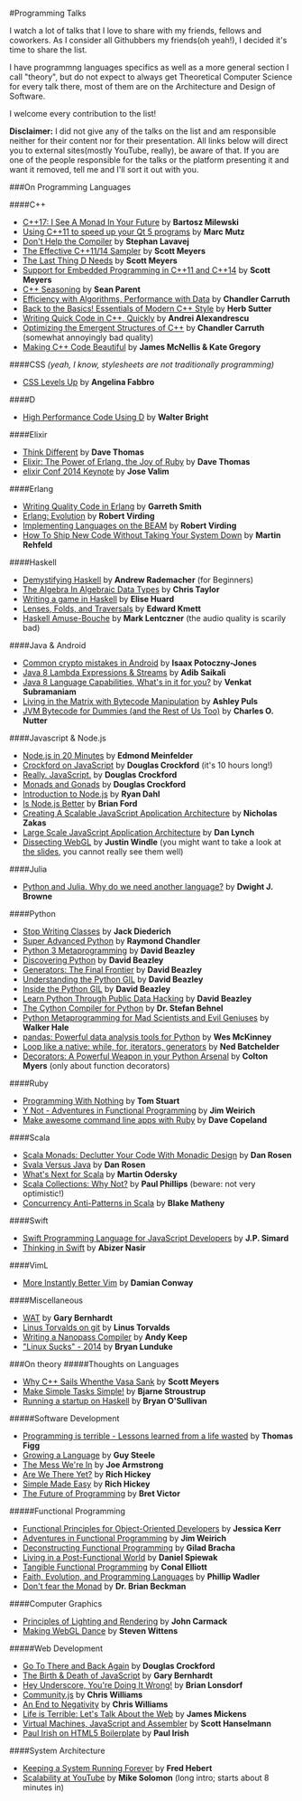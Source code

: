 #Programming Talks

I watch a lot of talks that I love to share with my friends, fellows and coworkers.
As I consider all Githubbers my friends(oh yeah!), I decided it's time to share the
list.

I have programmng languages specifics as well as a more general section I call "theory",
but do not expect to always get Theoretical Computer Science for every talk there,
most of them are on the Architecture and Design of Software.

I welcome every contribution to the list!

**Disclaimer:** I did not give any of the talks on the list and am responsible neither
for their content nor for their presentation. All links below will direct you to
external sites(mostly YouTube, really), be aware of that. If you are one of the people
responsible for the talks or the platform presenting it and want it removed,
tell me and I'll sort it out with you.

###On Programming Languages

####C++
* [C++17: I See A Monad In Your Future](https://www.youtube.com/watch?v=BFnhhPehpKw) by **Bartosz Milewski**
* [Using C++11 to speed up your Qt 5 programs](http://www.youtube.com/watch?v=sajBj_eiH10) by **Marc Mutz**
* [Don't Help the Compiler](https://www.youtube.com/watch?v=AKtHxKJRwp4) by **Stephan Lavavej**
* [The Effective C++11/14 Sampler](http://channel9.msdn.com/Events/GoingNative/2013/An-Effective-Cpp11-14-Sampler) by **Scott Meyers**
* [The Last Thing D Needs](https://www.youtube.com/watch?v=48kP_Ssg2eY) by **Scott Meyers**
* [Support for Embedded Programming in C++11 and C++14](https://www.youtube.com/watch?v=J-tA17slViE) by **Scott Meyers**
* [C++ Seasoning](http://channel9.msdn.com/Events/GoingNative/2013/Cpp-Seasoning) by **Sean Parent**
* [Efficiency with Algorithms, Performance with Data](https://www.youtube.com/watch?v=fHNmRkzxHWs) by **Chandler Carruth**
* [Back to the Basics! Essentials of Modern C++ Style](https://www.youtube.com/watch?v=xnqTKD8uD64) by **Herb Sutter**
* [Writing Quick Code in C++, Quickly](https://www.youtube.com/watch?v=ea5DiCg8HOY) by **Andrei Alexandrescu**
* [Optimizing the Emergent Structures of C++](https://www.youtube.com/watch?v=eR34r7HOU14) by **Chandler Carruth** (somewhat annoyingly bad quality)
* [Making C++ Code Beautiful](https://www.youtube.com/watch?v=BiYliKliFvs) by **James McNellis & Kate Gregory**

####CSS 
*(yeah, I know, stylesheets are not traditionally programming)*
* [CSS Levels Up](https://www.youtube.com/watch?v=UpVj5azI-iI) by **Angelina Fabbro**

####D
* [High Performance Code Using D](https://www.youtube.com/watch?v=eh8WETRT7q4) by **Walter Bright**

####Elixir
* [Think Different](http://www.confreaks.com/videos/4119-elixirconf2014-opening-keynote-think-different) by **Dave Thomas**
* [Elixir: The Power of Erlang, the Joy of Ruby](https://www.youtube.com/watch?v=lww1aZ-ldz0) by **Dave Thomas**
* [elixir Conf 2014 Keynote](https://www.youtube.com/watch?v=aZXc11eOEpI) by **Jose Valim**

####Erlang
* [Writing Quality Code in Erlang](https://www.youtube.com/watch?v=CQyt9Vlkbis) by **Garreth Smith**
* [Erlang: Evolution](https://www.youtube.com/watch?v=od6CfA8xEcM) by **Robert Virding**
* [Implementing Languages on the BEAM](https://www.youtube.com/watch?v=qm0mbQbc9Kc) by **Robert Virding**
* [How To Ship New Code Without Taking Your System Down](https://www.youtube.com/watch?v=NfCLCmRi4_Y) by **Martin Rehfeld**

####Haskell
* [Demystifying Haskell](https://www.youtube.com/watch?v=apBWkBDVlow) by **Andrew Rademacher** (for Beginners)
* [The Algebra In Algebraic Data Types](https://www.youtube.com/watch?v=YScIPA8RbVE) by **Chris Taylor**
* [Writing a game in Haskell](https://www.youtube.com/watch?v=1MNTerD8IuI) by **Elise Huard**
* [Lenses, Folds, and Traversals](https://www.youtube.com/watch?v=cefnmjtAolY) by **Edward Kmett**
* [Haskell Amuse-Bouche](https://www.youtube.com/watch?v=b9FagOVqxmI) by **Mark Lentczner** (the audio quality is scarily bad)

####Java & Android
* [Common crypto mistakes in Android](http://vimeo.com/115219591) by **Isaax Potoczny-Jones**
* [Java 8 Lambda Expressions & Streams](https://www.youtube.com/watch?v=8pDm_kH4YKY) by **Adib Saikali**
* [Java 8 Language Capabilities, What's in it for you?](https://www.youtube.com/watch?v=j9nj5dTo54Q) by **Venkat Subramaniam**
* [Living in the Matrix with Bytecode Manipulation](https://www.youtube.com/watch?v=39kdr1mNZ_s) by **Ashley Puls**
* [JVM Bytecode for Dummies (and the Rest of Us Too)](https://www.youtube.com/watch?v=rPyqB1l4gko) by **Charles O. Nutter**

####Javascript & Node.js
* [Node.js in 20 Minutes](https://www.youtube.com/watch?v=mq6uCM4ynpc) by **Edmond Meinfelder**
* [Crockford on JavaScript](https://www.youtube.com/playlist?list=PL7664379246A246CB) by **Douglas Crockford** (it's 10 hours long!)
* [Really. JavaScript.](https://www.youtube.com/watch?v=lTWGoL1N-Kc) by **Douglas Crockford**
* [Monads and Gonads](https://www.youtube.com/watch?v=b0EF0VTs9Dc) by **Douglas Crockford**
* [Introduction to Node.js](http://www.yuiblog.com/blog/2010/05/20/video-dahl/) by **Ryan Dahl** 
* [Is Node.js Better](https://www.youtube.com/watch?v=C5fa1LZYodQ) by **Brian Ford** 
* [Creating A Scalable JavaScript Application Architecture](https://www.youtube.com/watch?v=b5pFv9NB9fs) by **Nicholas Zakas**
* [Large Scale JavaScript Application Architecture](https://www.youtube.com/watch?v=kNrnRG1YgAQ) by **Dan Lynch**
* [Dissecting WebGL](http://new.livestream.com/hugeinc/events/2192947) by **Justin Windle** 
    (you might want to take a look at [the slides](https://github.com/hugeinc/doctype-meetup/tree/master/dissecting-webgl), you cannot really see them well)

####Julia
* [Python and Julia. Why do we need another language?](https://www.youtube.com/watch?v=6Q1OiMsik5g) by **Dwight J. Browne**

####Python
* [Stop Writing Classes](http://pyvideo.org/video/880/stop-writing-classes) by **Jack Diederich** 
* [Super Advanced Python](http://www.youtube.com/watch?v=u2KZJzoz-qI) by **Raymond Chandler**
* [Python 3 Metaprogramming](https://www.youtube.com/watch?v=sPiWg5jSoZI) by **David Beazley**
* [Discovering Python](https://www.youtube.com/watch?v=RZ4Sn-Y7AP8) by **David Beazley**
* [Generators: The Final Frontier](https://www.youtube.com/watch?v=D1twn9kLmYg) by **David Beazley**
* [Understanding the Python GIL](https://www.youtube.com/watch?v=Obt-vMVdM8s) by **David Beazley**
* [Inside the Python GIL](https://www.youtube.com/watch?v=ph374fJqFPE) by **David Beazley**
* [Learn Python Through Public Data Hacking](https://www.youtube.com/watch?v=RrPZza_vZ3w) by **David Beazley**
* [The Cython Compiler for Python](https://www.youtube.com/watch?v=ZHpkLX2VFMU) by **Dr. Stefan Behnel**
* [Python Metaprogramming for Mad Scientists and Evil Geniuses](https://www.youtube.com/watch?v=Adr_QuDZxuM) by **Walker Hale**
* [pandas: Powerful data analysis tools for Python](https://www.youtube.com/watch?v=qbYYamU42Sw) by **Wes McKinney**
* [Loop like a native: while, for, iterators, generators](https://www.youtube.com/watch?v=EnSu9hHGq5o) by **Ned Batchelder**
* [Decorators: A Powerful Weapon in your Python Arsenal](https://www.youtube.com/watch?v=9oyr0mocZTg) by **Colton Myers** (only about function decorators)

####Ruby
* [Programming With Nothing](https://www.youtube.com/watch?v=VUhlNx_-wYk) by **Tom Stuart**
* [Y Not - Adventures in Functional Programming](http://www.confreaks.com/videos/1287-rubyconf2012-y-not-adventures-in-functional-programming) by **Jim Weirich**
* [Make awesome command line apps with Ruby](https://www.youtube.com/watch?v=1ILEw6Qca3U) by **Dave Copeland**

####Scala
* [Scala Monads: Declutter Your Code With Monadic Design](https://www.youtube.com/watch?v=Mw_Jnn_Y5iA) by **Dan Rosen**
* [Svala Versus Java](https://www.youtube.com/watch?v=PKc5IwHG68k) by **Dan Rosen**
* [What's Next for Scala](https://www.youtube.com/watch?v=qqQNqIy5LdM) by **Martin Odersky**
* [Scala Collections: Why Not?](https://www.youtube.com/watch?v=uiJycy6dFSQ) by **Paul Phillips** (beware: not very optimistic!)
* [Concurrency Anti-Patterns in Scala](https://www.youtube.com/watch?v=dCEZDlH1ygo) by **Blake Matheny**

####Swift
* [Swift Programming Language for JavaScript Developers](https://www.youtube.com/watch?v=TlvLGTXn_gk) by **J.P. Simard**
* [Thinking in Swift](http://vimeo.com/105440181) by **Abizer Nasir**

####VimL
* [More Instantly Better Vim](https://www.youtube.com/watch?v=aHm36-na4-4) by **Damian Conway**

####Miscellaneous
* [WAT](https://www.destroyallsoftware.com/talks/wat) by **Gary Bernhardt** 
* [Linus Torvalds on git](https://www.youtube.com/watch?v=4XpnKHJAok8) by **Linus Torvalds**
* [Writing a Nanopass Compiler](https://www.youtube.com/watch?v=Os7FE3J-U5Q) by **Andy Keep**
* ["Linux Sucks" - 2014](https://www.youtube.com/watch?v=5pOxlazS3zs) by **Bryan Lunduke**

###On theory
#####Thoughts on Languages
* [Why C++ Sails Whenthe Vasa Sank](https://www.youtube.com/watch?v=ltCgzYcpFUI) by **Scott Meyers**
* [Make Simple Tasks Simple!](https://www.youtube.com/watch?v=nesCaocNjtQ) by **Bjarne Stroustrup**
* [Running a startup on Haskell](https://www.youtube.com/watch?v=ZR3Jirqk6W8) by **Bryan O'Sullivan**

#####Software Development
* [Programming is terrible - Lessons learned from a life wasted](https://www.youtube.com/watch?v=csyL9EC0S0c) by **Thomas Figg**
* [Growing a Language](https://www.youtube.com/watch?v=_ahvzDzKdB0) by **Guy Steele** 
* [The Mess We're In](https://www.youtube.com/watch?v=lKXe3HUG2l4) by **Joe Armstrong** 
* [Are We There Yet?](http://www.infoq.com/presentations/Are-We-There-Yet-Rich-Hickey) by **Rich Hickey** 
* [Simple Made Easy](http://www.infoq.com/presentations/Simple-Made-Easy) by **Rich Hickey** 
* [The Future of Programming](https://www.youtube.com/watch?v=8pTEmbeENF4) by **Bret Victor**

#####Functional Programming
* [Functional Principles for Object-Oriented Developers](http://www.youtube.com/watch?v=pMGY9ViIGNU) by **Jessica Kerr** 
* [Adventures in Functional Programming](https://vimeo.com/45140590) by **Jim Weirich** 
* [Deconstructing Functional Programming](http://www.infoq.com/presentations/functional-pros-cons) by **Gilad Bracha** 
* [Living in a Post-Functional World](http://www.infoq.com/presentations/post-functional-scala-clojure-haskell) by **Daniel Spiewak** 
* [Tangible Functional Programming](https://www.youtube.com/watch?v=faJ8N0giqzw) by **Conal Elliott** 
* [Faith, Evolution, and Programming Languages](https://www.youtube.com/watch?v=8frGknO8rIg) by **Phillip Wadler** 
* [Don't fear the Monad](https://www.youtube.com/watch?v=ZhuHCtR3xq8) by **Dr. Brian Beckman** 

####Computer Graphics
* [Principles of Lighting and Rendering](https://www.youtube.com/watch?v=IyUgHPs86XM) by **John Carmack**
* [Making WebGL Dance](https://www.youtube.com/watch?v=GNO_CYUjMK8) by **Steven Wittens**

#####Web Development
* [Go To There and Back Again](http://vimeo.com/78893726) by **Douglas Crockford** 
* [The Birth & Death of JavaScript](https://www.destroyallsoftware.com/talks/the-birth-and-death-of-javascript) by **Gary Bernhardt** 
* [Hey Underscore, You're Doing It Wrong!](http://www.youtube.com/watch?v=m3svKOdZijA) by **Brian Lonsdorf** 
* [Community.js](https://www.youtube.com/watch?v=23Yxji-tEfc) by **Chris Williams** 
* [An End to Negativity](https://www.youtube.com/watch?v=17rkSdkc5TI) by **Chris Williams** 
* [Life is Terrible: Let's Talk About the Web](http://vimeo.com/111122950) by **James Mickens** 
* [Virtual Machines, JavaScript and Assembler](https://www.youtube.com/watch?v=UzyoT4DziQ4) by **Scott Hanselmann**
* [Paul Irish on HTML5 Boilerplate](https://www.youtube.com/watch?v=qyM37XKkmKQ) by **Paul Irish**

####System Architecture
* [Keeping a System Running Forever](https://www.youtube.com/watch?v=cQohRGGqevo) by **Fred Hebert**
* [Scalability at YouTube](https://www.youtube.com/watch?v=G-lGCC4KKok) by **Mike Solomon** (long intro; starts about 8 minutes in)
